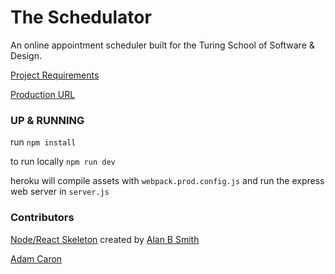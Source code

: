 # The Schedulator

An online appointment scheduler built for the Turing School of Software & Design.

[Project Requirements](https://github.com/turingschool/curriculum/blob/master/source/projects/real_time.markdown)

[Production URL](https://the-schedulator.herokuapp.com/)

### UP & RUNNING

run `npm install`

to run locally `npm run dev`

heroku will compile assets with `webpack.prod.config.js` and run the express web server in `server.js`

### Contributors

[Node/React Skeleton]() created by [Alan B Smith](https://github.com/alanbsmith)

[Adam Caron](https://github.com/adamcaron)